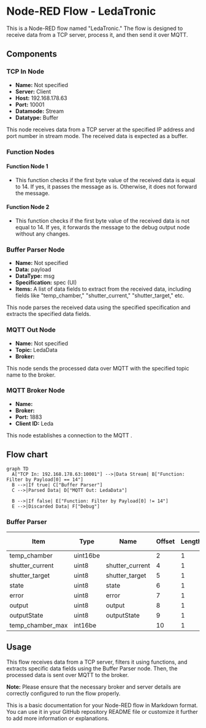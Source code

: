 # Node-RED Flow - LedaTronic

This is a Node-RED flow named "LedaTronic." The flow is designed to receive data from a TCP server, process it, and then send it over MQTT.

## Components

### TCP In Node

- **Name:** Not specified
- **Server:** Client
- **Host:** 192.168.178.63
- **Port:** 10001
- **Datamode:** Stream
- **Datatype:** Buffer

This node receives data from a TCP server at the specified IP address and port number in stream mode. The received data is expected as a buffer.

### Function Nodes

#### Function Node 1

- This function checks if the first byte value of the received data is equal to 14. If yes, it passes the message as is. Otherwise, it does not forward the message.

#### Function Node 2

- This function checks if the first byte value of the received data is not equal to 14. If yes, it forwards the message to the debug output node without any changes.

### Buffer Parser Node

- **Name:** Not specified
- **Data:** payload
- **DataType:** msg
- **Specification:** spec (UI)
- **Items:** A list of data fields to extract from the received data, including fields like "temp_chamber," "shutter_current," "shutter_target," etc.

This node parses the received data using the specified specification and extracts the specified data fields.

### MQTT Out Node

- **Name:** Not specified
- **Topic:** LedaData
- **Broker:** <MqttBroker>

This node sends the processed data over MQTT with the specified topic name to the broker.

### MQTT Broker Node

- **Name:** <MqttBrokerName>
- **Broker:** <MqttBroker>
- **Port:** 1883
- **Client ID:** Leda

This node establishes a connection to the MQTT .

## Flow chart
```mermaid
graph TD
  A["TCP In: 192.168.178.63:10001"] -->|Data Stream| B["Function: Filter by Payload[0] == 14"]
  B -->|If true| C["Buffer Parser"]
  C -->|Parsed Data| D["MQTT Out: LedaData"]

  B -->|If false| E["Function: Filter by Payload[0] != 14"]
  E -->|Discarded Data| F["Debug"]

```
### Buffer Parser
| Item              | Type      | Name             | Offset | Length | Offset Bit | Scale | Mask |
|-------------------|-----------|------------------|--------|--------|------------|-------|------|
| temp_chamber      | uint16be  |                | 2      | 1      | 0          | 1     |      |
| shutter_current   | uint8     | shutter_current  | 4      | 1      | 0          | 1     |      |
| shutter_target    | uint8     | shutter_target   | 5      | 1      | 0          | 1     |      |
| state             | uint8     | state            | 6      | 1      | 0          | 1     |      |
| error             | uint8     | error            | 7      | 1      | 0          | 1     |      |
| output            | uint8     | output           | 8      | 1      | 0          | 1     |      |
| outputState       | uint8     | outputState      | 9      | 1      | 0          | 1     |      |
| temp_chamber_max  | int16be   |                | 10     | 1      | 0          | 1     |      |


## Usage

This flow receives data from a TCP server, filters it using functions, and extracts specific data fields using the Buffer Parser node. Then, the processed data is sent over MQTT to the broker.

**Note:** Please ensure that the necessary broker and server details are correctly configured to run the flow properly.

This is a basic documentation for your Node-RED flow in Markdown format. You can use it in your GitHub repository README file or customize it further to add more information or explanations.